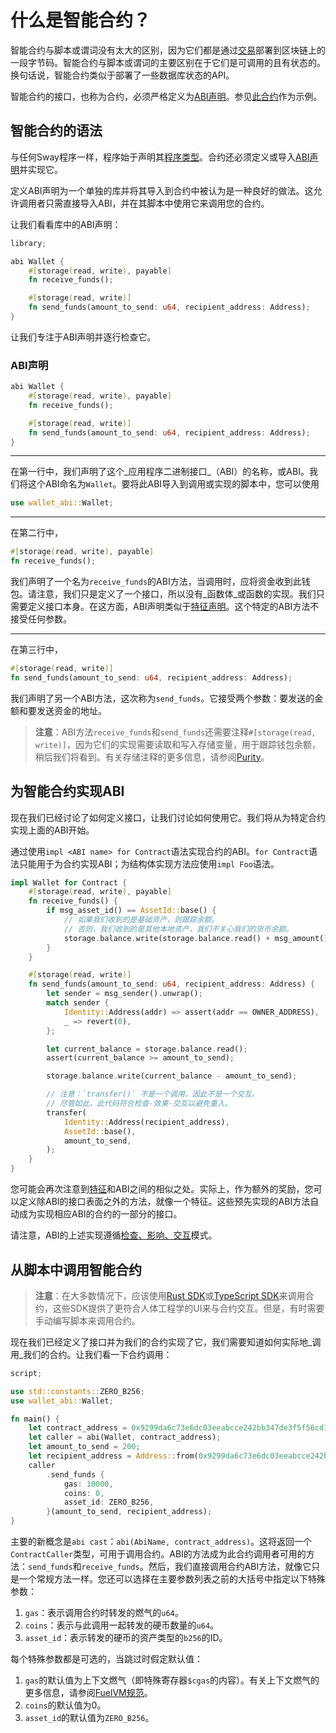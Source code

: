 
# 什么是智能合约？

智能合约与脚本或谓词没有太大的区别，因为它们都是通过[交易](https://fuellabs.github.io/fuel-specs/master/protocol/tx_format)部署到区块链上的一段字节码。智能合约与脚本或谓词的主要区别在于它们是可调用的且有状态的。换句话说，智能合约类似于部署了一些数据库状态的API。

智能合约的接口，也称为合约，必须严格定义为[ABI声明](#the-abi-declaration)。参见[此合约](../examples/wallet_smart_contract.md)作为示例。

## 智能合约的语法

与任何Sway程序一样，程序始于声明其[程序类型](./index.md)。合约还必须定义或导入[ABI声明](#the-abi-declaration)并实现它。

<!-- This section should explain best practices for ABIs -->
<!-- ABI:example:start -->
定义ABI声明为一个单独的库并将其导入到合约中被认为是一种良好的做法。这允许调用者只需直接导入ABI，并在其脚本中使用它来调用您的合约。
<!-- ABI:example:end -->

让我们看看库中的ABI声明：

```rust
library;

abi Wallet {
    #[storage(read, write), payable]
    fn receive_funds();

    #[storage(read, write)]
    fn send_funds(amount_to_send: u64, recipient_address: Address);
}
```

让我们专注于ABI声明并逐行检查它。

### ABI声明

```rust
abi Wallet {
    #[storage(read, write), payable]
    fn receive_funds();

    #[storage(read, write)]
    fn send_funds(amount_to_send: u64, recipient_address: Address);
}

```

---

在第一行中，我们声明了这个_应用程序二进制接口_（ABI）的名称，或ABI。我们将这个ABI命名为`Wallet`。要将此ABI导入到调用或实现的脚本中，您可以使用

```rust
use wallet_abi::Wallet;
```

---

在第二行中，

```rust
#[storage(read, write), payable]
fn receive_funds();
```

我们声明了一个名为`receive_funds`的ABI方法，当调用时，应将资金收到此钱包。请注意，我们只是定义了一个接口，所以没有_函数体_或函数的实现。我们只需要定义接口本身。在这方面，ABI声明类似于[特征声明](../advanced/traits.md)。这个特定的ABI方法不接受任何参数。

---

在第三行中，

```rust
#[storage(read, write)]
fn send_funds(amount_to_send: u64, recipient_address: Address);
```

我们声明了另一个ABI方法，这次称为`send_funds`。它接受两个参数：要发送的金额和要发送资金的地址。

>**注意**：ABI方法`receive_funds`和`send_funds`还需要注释`#[storage(read, write)]`，因为它们的实现需要读取和写入存储变量，用于跟踪钱包余额，稍后我们将看到。有关存储注释的更多信息，请参阅[Purity](../blockchain-development/purity.md#Purity)。

## 为智能合约实现ABI

现在我们已经讨论了如何定义接口，让我们讨论如何使用它。我们将从为特定合约实现上面的ABI开始。

通过使用`impl <ABI name> for Contract`语法实现合约的ABI。`for Contract`语法只能用于为合约实现ABI；为结构体实现方法应使用`impl Foo`语法。

```rust
impl Wallet for Contract {
    #[storage(read, write), payable]
    fn receive_funds() {
        if msg_asset_id() == AssetId::base() {
            // 如果我们收到的是基础资产，则跟踪余额。
            // 否则，我们收到的是其他本地资产，我们不关心我们的货币余额。
            storage.balance.write(storage.balance.read() + msg_amount());
        }
    }

    #[storage(read, write)]
    fn send_funds(amount_to_send: u64, recipient_address: Address) {
        let sender = msg_sender().unwrap();
        match sender {
            Identity::Address(addr) => assert(addr == OWNER_ADDRESS),
            _ => revert(0),
        };

        let current_balance = storage.balance.read();
        assert(current_balance >= amount_to_send);

        storage.balance.write(current_balance - amount_to_send);

        // 注意：`transfer()` 不是一个调用，因此不是一个交互。
        // 尽管如此，此代码符合检查-效果-交互以避免重入。
        transfer(
            Identity::Address(recipient_address),
            AssetId::base(),
            amount_to_send,
        );
    }
}
```

您可能会再次注意到[特征](../advanced/traits.md)和ABI之间的相似之处。实际上，作为额外的奖励，您可以定义除ABI的接口表面之外的方法，就像一个特征。这些预先实现的ABI方法自动成为实现相应ABI的合约的一部分的接口。

请注意，ABI的上述实现遵循[检查、影响、交互](https://docs.soliditylang.org/en/v0.6.11/security-considerations.html#re-entrancy)模式。

## 从脚本中调用智能合约

>**注意**：在大多数情况下，应该使用[Rust SDK](../testing/testing-with-rust.md)或[TypeScript SDK](../frontend/typescript_sdk.md)来调用合约，这些SDK提供了更符合人体工程学的UI来与合约交互。但是，有时需要手动编写脚本来调用合约。

现在我们已经定义了接口并为我们的合约实现了它，我们需要知道如何实际地_调用_我们的合约。让我们看一下合约调用：

```rust
script;

use std::constants::ZERO_B256;
use wallet_abi::Wallet;

fn main() {
    let contract_address = 0x9299da6c73e6dc03eeabcce242bb347de3f5f56cd1c70926d76526d7ed199b8b;
    let caller = abi(Wallet, contract_address);
    let amount_to_send = 200;
    let recipient_address = Address::from(0x9299da6c73e6dc03eeabcce242bb347de3f5f56cd1c70926d76526d7ed199b8b);
    caller
        .send_funds {
            gas: 10000,
            coins: 0,
            asset_id: ZERO_B256,
        }(amount_to_send, recipient_address);
}
```

主要的新概念是`abi cast`：`abi(AbiName, contract_address)`。这将返回一个`ContractCaller`类型，可用于调用合约。ABI的方法成为此合约调用者可用的方法：`send_funds`和`receive_funds`。然后，我们直接调用合约ABI方法，就像它只是一个常规方法一样。您还可以选择在主要参数列表之前的大括号中指定以下特殊参数：

1. `gas`：表示调用合约时转发的燃气的`u64`。
2. `coins`：表示与此调用一起转发的硬币数量的`u64`。
3. `asset_id`：表示转发的硬币的资产类型的`b256`的ID。

每个特殊参数都是可选的，当跳过时假定默认值：

1. `gas`的默认值为上下文燃气（即特殊寄存器`$cgas`的内容）。有关上下文燃气的更多信息，请参阅[FuelVM规范](https://fuellabs.github.io/fuel-specs/master/vm)。
2. `coins`的默认值为0。
3. `asset_id`的默认值为`ZERO_B256`。

